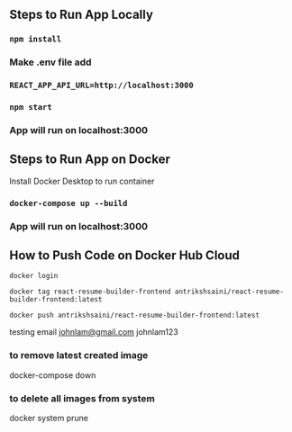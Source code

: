 ## Steps to Run App Locally

### `npm install`

### Make .env file add

### `REACT_APP_API_URL=http://localhost:3000`

### `npm start`

### App will run on localhost:3000

## Steps to Run App on Docker

Install Docker Desktop to run container

### `docker-compose up --build`

### App will run on localhost:3000

## How to Push Code on Docker Hub Cloud

`docker login`

`docker tag react-resume-builder-frontend antrikshsaini/react-resume-builder-frontend:latest`

`docker push antrikshsaini/react-resume-builder-frontend:latest`

testing email
johnlam@gmail.com
johnlam123

### to remove latest created image

docker-compose down

### to delete all images from system

docker system prune
